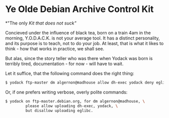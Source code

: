 Ye Olde Debian Archive Control Kit
==================================
  *"The only *Kit that does not suck"*

Concieved under the influence of black tea, born on a train 4am in the
morning, Y.O.D.A.C.K. is not your average tool. It has a distinct
personality, and its purpose is to teach, not to do your job. At
least, that is what it likes to think - how that works in practice, we
shall see.

But alas, since the story teller who was there when Yodack was born is
terribly tired, documentation - for now - will have to wait.

Let it suffice, that the following command does the right thing:

```sh
$ yodack ftp-master dm algernon@madhouse allow dh-exec yodack deny eglibc
```

Or, if one prefers writing verbose, overly polite commands:

```sh
$ yodack on ftp-master.debian.org, for dm algernon@madhouse, \
         please allow uploading dh-exec, yodack, \
         but disallow uploading eglibc.
```
